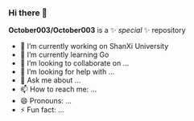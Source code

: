 ### Hi there 👋

**October003/October003** is a ✨ _special_ ✨ repository 
<!--because its `README.md` (this file) appears on your GitHub profile
Here are some ideas to get you started:.
-->


- 🔭 I’m currently working on ShanXi University
- 🌱 I’m currently learning Go
- 👯 I’m looking to collaborate on ...
- 🤔 I’m looking for help with ...
- 💬 Ask me about ...
- 📫 How to reach me: ...
- 😄 Pronouns: ...
- ⚡ Fun fact: ...
